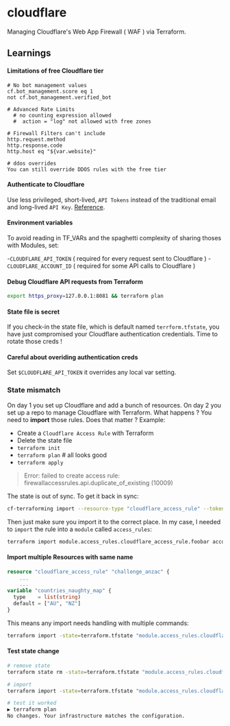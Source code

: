 # cloudflare

Managing Cloudflare's Web App Firewall ( WAF ) via Terraform.

## Learnings

#### Limitations of free Cloudflare tier

```shell
# No bot management values
cf.bot_management.score eq 1
not cf.bot_management.verified_bot

# Advanced Rate Limits
  # no counting expression allowed
  #  action = "log" not allowed with free zones
    
# Firewall Filters can't include
http.request.method
http.response.code
http.host eq "${var.website}"

# ddos overrides
You can still override DDOS rules with the free tier
```

#### Authenticate to Cloudflare

Use less privileged, short-lived, `API Tokens` instead of the traditional email and long-lived `API Key`. [Reference](https://registry.terraform.io/providers/cloudflare/cloudflare/latest/docs).

#### Environment variables

To avoid reading in TF_VARs and the spaghetti complexity of sharing thoses with Modules, set:

-`CLOUDFLARE_API_TOKEN` ( required for every request sent to Cloudflare )
-`CLOUDFLARE_ACCOUNT_ID` ( required for some API calls to Cloudflare )

#### Debug Cloudflare API requests from Terraform

```bash
export https_proxy=127.0.0.1:8081 && terraform plan
```

#### State file is secret

If you check-in the state file, which is default named `terrform.tfstate`, you have just compromised your Cloudflare authentication credentials. Time to rotate those creds !

#### Careful about overiding authentication creds

Set `$CLOUDFLARE_API_TOKEN` it overrides any local var setting.

### State mismatch

On day 1 you set up Cloudflare and add a bunch of resources.  On day 2 you set up a repo to manage Cloudflare with Terraform.  What happens ?  You need to **import** those rules.  Does that matter ?  Example:

- Create a `Cloudflare Access Rule` with Terraform
- Delete the state file
- `terraform init`
- `terraform plan` # all looks good
- `terraform apply`

> Error: failed to create access rule: firewallaccessrules.api.duplicate_of_existing (10009)

The state is out of sync.  To get it back in sync:

```bash
cf-terraforming import --resource-type "cloudflare_access_rule" --token $CF_TOKEN --account $CF_ACCOUNT_ID
```

Then just make sure you import it to the correct place.  In my case, I needed to `import` the rule into a `module` called `access_rules`:

```bash
terraform import module.access_rules.cloudflare_access_rule.foobar account/yy/xxxx
```

#### Import multiple Resources with same name

```terraform
resource "cloudflare_access_rule" "challenge_anzac" {
    ...
    ...
variable "countries_naughty_map" {
  type    = list(string)
  default = ["AU", "NZ"]
}
```

This means any import needs handling with multiple commands:

```bash
terraform import -state=terraform.tfstate "module.access_rules.cloudflare_access_rule.my_rule[0]" account/<account id>/<rule id>
```

#### Test state change

```bash
# remove state
terraform state rm -state=terraform.tfstate "module.access_rules.cloudflare_access_rule.my_rule[1]"

# import
terraform import -state=terraform.tfstate "module.access_rules.cloudflare_access_rule.my_rule[1]" account/<account id>/<rule id>

# test it worked
▶ terraform plan
No changes. Your infrastructure matches the configuration.
```
